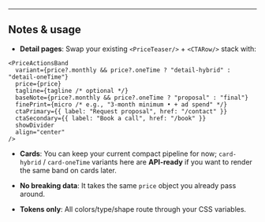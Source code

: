 ---

## Notes & usage

* **Detail pages**: Swap your existing `<PriceTeaser/>` + `<CTARow/>` stack with:

```tsx
<PriceActionsBand
  variant={price?.monthly && price?.oneTime ? "detail-hybrid" : "detail-oneTime"}
  price={price}
  tagline={tagline /* optional */}
  baseNote={price?.monthly && price?.oneTime ? "proposal" : "final"}
  finePrint={micro /* e.g., "3-month minimum • + ad spend" */}
  ctaPrimary={{ label: "Request proposal", href: "/contact" }}
  ctaSecondary={{ label: "Book a call", href: "/book" }}
  showDivider
  align="center"
/>
```

* **Cards**: You can keep your current compact pipeline for now; `card-hybrid` / `card-oneTime` variants here are **API-ready** if you want to render the same band on cards later.

* **No breaking data**: It takes the same `price` object you already pass around.

* **Tokens only**: All colors/type/shape route through your CSS variables.
